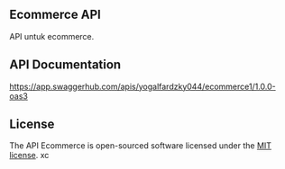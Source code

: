 ## Ecommerce API
API untuk ecommerce.

## API Documentation
https://app.swaggerhub.com/apis/yogalfardzky044/ecommerce1/1.0.0-oas3

## License

The API Ecommerce is open-sourced software licensed under the [MIT license](https://opensource.org/licenses/MIT).
xc